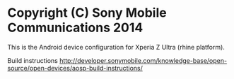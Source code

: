 Copyright (C) Sony Mobile Communications 2014
=============================================

This is the Android device configuration for Xperia Z Ultra (rhine platform).

Build instructions
http://developer.sonymobile.com/knowledge-base/open-source/open-devices/aosp-build-instructions/
